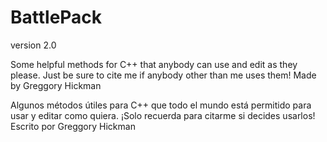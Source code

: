 # BattlePack
version 2.0

Some helpful methods for C++ that anybody can use and edit as they please. Just be sure to cite me if anybody other than me uses them!
Made by Greggory Hickman

Algunos métodos útiles para C++ que todo el mundo está permitido para usar y editar como quiera. ¡Solo recuerda para citarme si decides usarlos!
Escrito por Greggory Hickman
